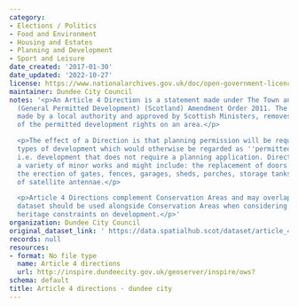 ```yaml
---
category:
- Elections / Politics
- Food and Environment
- Housing and Estates
- Planning and Development
- Sport and Leisure
date_created: '2017-01-30'
date_updated: '2022-10-27'
license: https://www.nationalarchives.gov.uk/doc/open-government-licence/version/3/
maintainer: Dundee City Council
notes: '<p>An Article 4 Direction is a statement made under The Town and Country Planning
  (General Permitted Development) (Scotland) Amendment Order 2011. The Direction,
  made by a local authority and approved by Scottish Ministers, removes all or some
  of the permitted development rights on an area.</p>

  <p>The effect of a Direction is that planning permission will be required for specific
  types of development which would otherwise be regarded as ''permitted development'',
  i.e. development that does not require a planning application. Directions can cover
  a variety of minor works and might include: the replacement of doors and windows,
  the erection of gates, fences, garages, sheds, porches, storage tanks or the installation
  of satellite antennae.</p>

  <p>Article 4 Directions complement Conservation Areas and may overlap these. This
  dataset should be used alongside Conservation Areas when considering built environment
  heritage constraints on development.</p>'
organization: Dundee City Council
original_dataset_link: ' https://data.spatialhub.scot/dataset/article_4_directions-dc'
records: null
resources:
- format: No file type
  name: Article 4 directions
  url: http://inspire.dundeecity.gov.uk/geoserver/inspire/ows?
schema: default
title: Article 4 directions - dundee city
---
```

